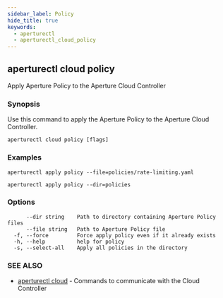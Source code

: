 ```yaml
---
sidebar_label: Policy
hide_title: true
keywords:
  - aperturectl
  - aperturectl_cloud_policy
---
```


<!-- markdownlint-disable -->

## aperturectl cloud policy

Apply Aperture Policy to the Aperture Cloud Controller

### Synopsis

Use this command to apply the Aperture Policy to the Aperture Cloud Controller.

```
aperturectl cloud policy [flags]
```

### Examples

```
aperturectl apply policy --file=policies/rate-limiting.yaml

aperturectl apply policy --dir=policies
```

### Options

```
      --dir string    Path to directory containing Aperture Policy files
      --file string   Path to Aperture Policy file
  -f, --force         Force apply policy even if it already exists
  -h, --help          help for policy
  -s, --select-all    Apply all policies in the directory
```

### SEE ALSO

- [aperturectl cloud](/reference/aperturectl/cloud/cloud.md) - Commands to communicate with the Cloud Controller

